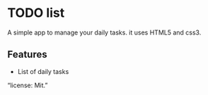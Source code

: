 # TODO list
A simple app to manage your daily tasks.
it uses HTML5 and css3.

## Features
* List of daily tasks




“license: Mit.”